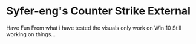 # Syfer-eng's Counter Strike External
Have Fun
From what i have tested the visuals only work on Win 10
Still working on things...

